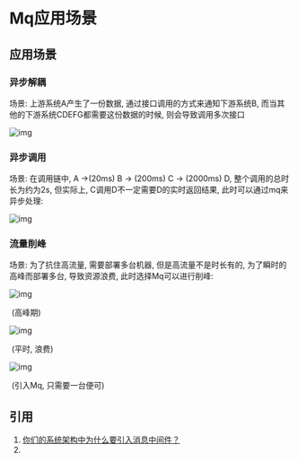 # Mq应用场景

## 应用场景

### 异步解耦

场景: 上游系统A产生了一份数据, 通过接口调用的方式来通知下游系统B, 而当其他的下游系统CDEFG都需要这份数据的时候, 则会导致调用多次接口

![img](https://mmbiz.qpic.cn/mmbiz_png/1J6IbIcPCLbyIUHR4kKkucnHS8KDLgG3cIOhjvEN2MNPTpKF3IwBnGIULUZaNzBrqnLfzicRsw6sE7T419tl2HQ/640?wx_fmt=png&tp=webp&wxfrom=5&wx_lazy=1&wx_co=1)

### 异步调用

场景: 在调用链中, A ->(20ms) B -> (200ms) C -> (2000ms) D, 整个调用的总时长为约为2s, 但实际上, C调用D不一定需要D的实时返回结果, 此时可以通过mq来异步处理:

![img](https://mmbiz.qpic.cn/mmbiz_png/1J6IbIcPCLbyIUHR4kKkucnHS8KDLgG3IHtRribp1Y3smib1Rv0AIXD6epXZeE0EalXulRCGicQp7PpmHHP4OdgUQ/640?wx_fmt=png&tp=webp&wxfrom=5&wx_lazy=1&wx_co=1) 

### 流量削峰

场景: 为了抗住高流量, 需要部署多台机器, 但是高流量不是时长有的, 为了瞬时的高峰而部署多台, 导致资源浪费, 此时选择Mq可以进行削峰:

![img](https://mmbiz.qpic.cn/mmbiz_png/1J6IbIcPCLbyIUHR4kKkucnHS8KDLgG32A0RKjSjjYicNmYZvgK2Mgx3ECQcLfSGkdNexBGdX6te9kxmPGyZRAw/640?wx_fmt=png&tp=webp&wxfrom=5&wx_lazy=1&wx_co=1)

​																							(高峰期)

![img](https://mmbiz.qpic.cn/mmbiz_png/1J6IbIcPCLbyIUHR4kKkucnHS8KDLgG3sq7JfUcQ4YESavybFKGUTr0m1WMDYoYqLWcxMoxSLxGQ6I1luqEvWg/640?wx_fmt=png&tp=webp&wxfrom=5&wx_lazy=1&wx_co=1)

​																				 (平时, 浪费)

![img](https://mmbiz.qpic.cn/mmbiz_png/1J6IbIcPCLbyIUHR4kKkucnHS8KDLgG3AeO4LZLibGE15jyz5USY8EvXfBqje8g4qsNTFxGmOSlMu2ZNSqrsUFA/640?wx_fmt=png&tp=webp&wxfrom=5&wx_lazy=1&wx_co=1)

​																	(引入Mq, 只需要一台便可)



## 引用

1. [你们的系统架构中为什么要引入消息中间件？](https://mp.weixin.qq.com/s?__biz=MzU0OTk3ODQ3Ng==&mid=2247484149&idx=1&sn=98186297335e13ec7222b3fd43cfae5a&chksm=fba6eaf6ccd163e0c2c3086daa725de224a97814d31e7b3f62dd3ec763b4abbb0689cc7565b0&scene=21#wechat_redirect)
2. 